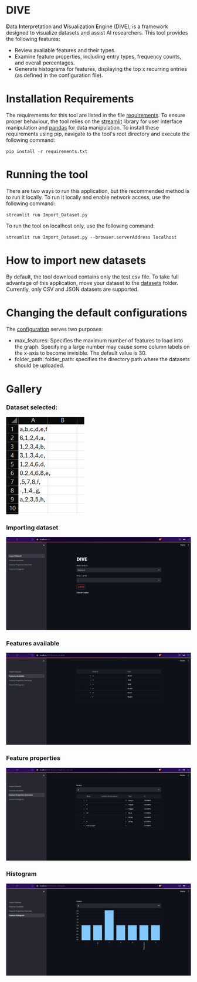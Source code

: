 <h1>
DIVE
</h1>

**D**ata **I**nterpretation and **V**isualization **E**ngine (DIVE), is a framework designed to visualize datasets and
assist AI researchers. This tool provides the following features:

- Review available features and their types.
- Examine feature properties, including entry types, frequency counts, and overall percentages.
- Generate histograms for features, displaying the top x recurring entries (as defined in the configuration file).

<h1>Installation Requirements</h1>

The requirements for this tool are listed in the file [requirements](requirements.txt). To ensure proper behaviour, the
tool relies on the [streamlit](https://streamlit.io/) library for user interface manipulation
and [pandas](https://pandas.pydata.org/) for data manipulation. To install these requirements using pip, navigate to the
tool's root directory and execute the following command:

```commandline
pip install -r requirements.txt
```

<h1>Running the tool</h1>


There are two ways to run this application, but the recommended method is to run it locally. To run it locally and
enable network access, use the following command:

```commandline
streamlit run Import_Dataset.py
```

To run the tool on localhost only, use the following command:

```commandline
streamlit run Import_Dataset.py --browser.serverAddress localhost 
```

<h1>How to import new datasets</h1>

By default, the tool download contains only the test.csv file. To take full advantage of this application, move your
dataset to the [datasets](datasets/) folder. Currently, only CSV and JSON datasets are supported.
<h1>Changing the default configurations</h1>


The [configuration](config.ini) serves two purposes:

- max_features: Specifies the maximum number of features to load into the graph. Specifying a large number may cause
  some column labels on the x-axis to become invisible. The default value is 30.
- folder_path:
  folder_path: specifies the directory path where the datasets should be uploaded.

<h1>Gallery</h1>

<h3>Dataset selected:</h3>  

![Dataset](img/dataset.png)
<h3>Importing dataset</h3> 

![Import_dataset](img/import_dataset.png)
<h3>Features available</h3>  

![Features_available](img/features_available.png)
<h3>Feature properties</h3> 

![Feature_properties](img/feature_properties.png)
<h3>Histogram</h3>  

![Histogram](img/histogram.png)
